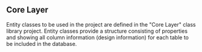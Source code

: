 ﻿## Core Layer

Entity classes to be used in the project are defined in the "Core Layer" class library project. Entity classes provide a structure consisting of properties and showing all column information (design information) for each table to be included in the database.